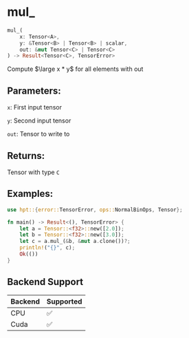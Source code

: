 # mul_
```rust
mul_(
    x: Tensor<A>, 
    y: &Tensor<B> | Tensor<B> | scalar,
    out: &mut Tensor<C> | Tensor<C>
) -> Result<Tensor<C>, TensorError>
```
Compute $\large x * y$ for all elements with out

## Parameters:
`x`: First input tensor

`y`: Second input tensor

`out`: Tensor to write to

## Returns:
Tensor with type `C`

## Examples:
```rust
use hpt::{error::TensorError, ops::NormalBinOps, Tensor};

fn main() -> Result<(), TensorError> {
    let a = Tensor::<f32>::new([2.0]);
    let b = Tensor::<f32>::new([3.0]);
    let c = a.mul_(&b, &mut a.clone())?;
    println!("{}", c);
    Ok(())
}
```
## Backend Support
| Backend | Supported |
|---------|-----------|
| CPU     | ✅         |
| Cuda    | ✅        |